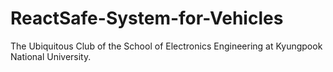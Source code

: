# ReactSafe-System-for-Vehicles
The Ubiquitous Club of the School of Electronics Engineering at Kyungpook National University.
